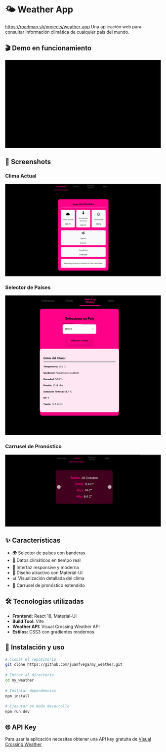 # 🌤️ Weather App
https://roadmap.sh/projects/weather-app
Una aplicación web para consultar información climática de cualquier país del mundo.

## 🎬 Demo en funcionamiento
![Demo de la aplicación](https://raw.githubusercontent.com/juanfvega/my_weather/main/demo/small-demo.gif)

## 📸 Screenshots

### Clima Actual
![Clima Actual](./demo/clima_actual.png)

### Selector de Países
![Selector de Países](./demo/bycountry.png)

### Carrusel de Pronóstico
![Carrusel](./demo/carrousel.png)

## ✨ Características
- 🌍 Selector de países con banderas
- 🌡️ Datos climáticos en tiempo real
- 📱 Interfaz responsive y moderna
- 🎨 Diseño atractivo con Material-UI
- 📊 Visualización detallada del clima
- 🔄 Carrusel de pronóstico extendido

## 🛠️ Tecnologías utilizadas
- **Frontend:** React 18, Material-UI
- **Build Tool:** Vite
- **Weather API:** Visual Crossing Weather API
- **Estilos:** CSS3 con gradientes modernos

## 🚀 Instalación y uso

```bash
# Clonar el repositorio
git clone https://github.com/juanfvega/my_weather.git

# Entrar al directorio
cd my_weather

# Instalar dependencias
npm install

# Ejecutar en modo desarrollo
npm run dev
```

## 🌐 API Key
Para usar la aplicación necesitas obtener una API key gratuita de [Visual Crossing Weather](https://www.visualcrossing.com/weather-api)
